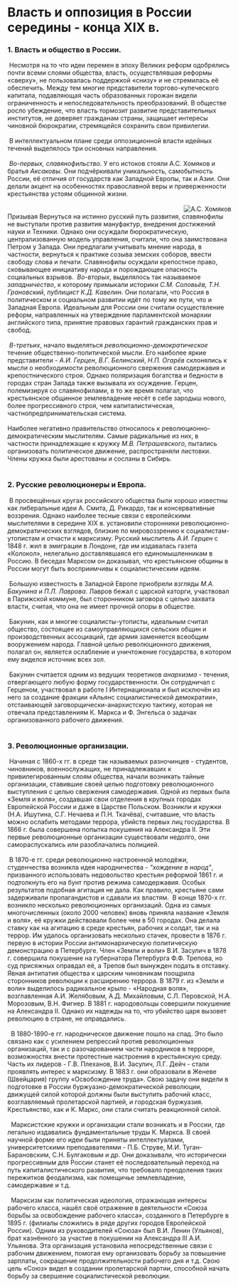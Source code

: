 # **Власть и оппозиция в России середины - конца XIX в.**
### 1. **Власть и общество в России.** 
​	Несмотря на то что идеи перемен в эпоху Великих реформ одобрялись почти всеми слоями общества, власть, осуществлявшая реформы «сверху», не  пользовалась поддержкой «снизу» и не стремилась её обеспечить. Между тем многие представители торгово-купеческого капитала, подавляющая часть образованных горожан видели ограниченность и непоследовательность преобразований. В обществе росло убеждение, что власть тормозит развитие представительных институтов, не доверяет гражданам страны, защищает интересы чиновной бюрократии, стремящейся сохранить свои привилегии. <br/><br/>
​	В интеллектуальном плане среди оппозиционной власти идейных течений выделялось три основных направления. <br/><br/>
​	*Во-первых, славянофильство.* У его истоков стояли А.С. Хомяков и братья *Аксаковы*. Они подчёркивали уникальность, самобытность России, её отличия от государств как Западной Европы, так и Азии. Они делали акцент на особенностях православной веры и приверженности крестьянства устоям общинной жизни.<br/><br/>
   <img src="https://upload.wikimedia.org/wikipedia/commons/thumb/8/8e/KhomyakovA_AvtoportretABR.jpg/215px-KhomyakovA_AvtoportretABR.jpg"     alt="А.С. Хомяков"     style="float: right; margin-left: 10px; " /><br/>	Призывая Вернуться на истинно русский путь развития, славянофилы не выступали против развития мануфактур, внедрения достижений науки и Техники. Однако они осуждали бюрократическую, централизованную модель управления, считали, что она заимствована Петром у Запада. Они предлагали учитывать мнение народа, в частности, вернуться к практике созыва земских соборов, ввести свободу слова и печати. Славянофилы осуждали крепостное право, сковывающее инициативу народа и порождающее опасность    социальных взрывов. 
​	*Во-вторых*, выделялось так называемое *западничество*, к которому примыкали историки *С.М. Соловьёв, Т.Н. Грановский*, *публицист*  *К.Д. Кавелин*. Они полагали, что Россия в политическом и социальном развитии идёт по тому же пути, что и Западная Европа. Идеальным для России они считали осуществление реформ, направленных на утверждение парламентской монархии английского типа, принятие правовых гарантий гражданских прав и свобод.<br/><br/>
​	*В-третьих*, начало выделяться *революционно-демократическое* течение общественно-политической мысли. Его наиболее яркие представители - *А.И. Герцен*, *В.Г. Белинский*, *Н.П. Огарёв* склонялись к мысли о необходимости революционного свержения самодержавия и крепостнического строя. Однако поляризация богатства и бедности в городах стран Запада также вызывала их осуждение. Герцен, полемизируя со славянофилами, в то же время полагал, что крестьянское общинное землевладение несёт в себе зародыш нового, более прогрессивного строя, чем капиталистическая, частнопредпринимательская система. <br/><br/>
​	Наиболее негативно правительство относилось к революционно-демократическим мыслителям. Самые радикальные из них, в частности принадлежащие к кружку *М.В. Петрашевского*, пытались организовать политическое движение, распространяли листовки. Члены кружка были арестованы и сосланы в Сибирь.<br/><br/>

### 2. Русские революционеры и Европа. 
​	В просвещённых кругах российского общества были хорошо известны как либеральные идеи А. Смита, Д. Рикардо, так и консервативные воззрения. Однако наиболее тесные связи с европейскими мыслителями в середине XIX в. установили сторонники революционно-демократических взглядов, близкие по мировоззрению к социалистам-утопистам и отчасти к марксизму. Русский мыслитель *А.И. Герцен* с 1848 г. жил в эмиграции в Лондоне, где им издавалась газета «Колокол», нелегально доставлявшаяся его единомышленникам в Россию. В беседах Марксом он доказывал, что крестьянские общины в России могут быть восприимчивы к социалистическим идеям. <br/><br/>
​	Большую известность в Западной Европе приобрели взгляды *М.А. Бакунина* и *П.Л. Лаврова*. Лавров бежал с царской каторги, участвовал в Парижской коммуне, был сторонником заговора с целью захвата власти, считая, что она не имеет прочной опоры в обществе. <br/><br/>
​	Бакунин, как и многие социалисты-утописты, идеальным считал общество, состоящее из самоуправляющихся сельских общин и производственных ассоциаций, где армия заменяется всеобщим вооружением народа. Главной целью революционного движения, полагал он, является ослабление и уничтожение государства, в котором ему виделся источник всех зол.<br/><br/>
​	Бакунин считается одним из ведущих теоретиков *анархизма* - течения, отвергающего любую форму государственности. Он сотрудничал с Герценом, участвовал в работе I Интернационала и был исключён из него за создание фракции «Альянс социалистической демократии», отстаивающей заговорщически-анархистскую тактику, которая не отвечала представлениям К. Маркса и Ф. Энгельса о задачах организованного рабочего движения.<br/><br/>

### 3. Революционные организации. 
​	Начиная с 1860-х гг. в среде так называемых разночинцев - студентов, чиновников, военнослужащих, не принадлежавших к привилегированным слоям общества, начали возникать тайные организации, ставившие своей целью подготовку революционного выступления с целью свержения самодержавия. Одной из первых была «Земля и воля», создавшая свои отделения в крупных городах Европейской России и даже в Царстве Польском. Возникли и кружки (Н.А. Ишутина, С.Г. Нечаева и П.Н. Ткачёва), считавшие, что власть можно ослабить методами террора, убийств первых лиц государства. В 1866 г. была совершена попытка покушения на Александра II. Эти первые революционные организации существовали недолго, они самораспускались или разоблачались полицией. <br/><br/>
​	В 1870-е гг. среди революционно настроенной молодёжи, студенчества возникла идея народничества - *"хождение в народ"*, призванного использовать недовольство крестьян реформой 1861 г. и подтолкнуть его на бунт против режима самодержавия. Особых результатов подобная агитация не дала. Как правило, крестьяне сами задерживали пропагандистов и сдавали их властям.
​	В конце 1870-х гг. возникло несколько революционных организаций. Одна из самых многочисленных (около 2000 человек) вновь приняла название «Земля и воля», её кружки действовали более чем в 50 городах. Она делала ставку как на агитацию в среде крестьян, рабочих и солдат, так и на террор. Им удалось организовать несколько стачек, провести в 1876 г. первую в истории России антимонархическую политическую демонстрацию в Петербурге. Член «Земли и воли» В.И. Засулич в 1878 г. совершила покушение на губернатора Петербурга Ф.Ф. Трепова, но суд присяжных оправдал её, а Трепов был вынужден подать в отставку. Явная антипатия общества к царским чиновникам поощрила сторонников революции к расширению террора. В 1879 г. из «Земли и воли» выделилось радикальное крыло - «Народная воля», возглавленная A.И. Желябовым, А.Д. Михайловым, С.Л. Перовской, Н.А. Морозовым, В.Н. Фигнер. В 1881 г. народовольцы совершили покушение на Александра II. Однако их надежды на то, что убийство царя вызовет революцию в стране, не оправдались. <br/><br/>
​	​	В 1880-1890-е гг. народническое движение пошло на спад. Это было связано как с усилением репрессий против революционных организаций, так и с разочарованием части народников в терроре, возможностях внести протестные настроения в крестьянскую среду. Часть их лидеров - Г.В. Плеханов, В.И. Засулич, Л.Г. Дейч - стали проявлять интерес к марксизму. В 1883 г. они образовали в Женеве (Швейцария) группу «Освобождение труда». Свою задачу они видели в подготовке в России буржуазно-демократической революции, движущей силой которой должны были выступить рабочий класс, возглавляемый пролетарской партией, и городская буржуазия. Крестьянство, как и К. Маркс, они стали считать реакционной силой. <br/><br/>
​    ​	Марксистские кружки и организации стали возникать и в России, где легально издавались фундаментальные труды К. Маркса. В своей научной форме его идеи были приняты интеллектуалами, университетскими преподавателями - П.Б. Струве, М.И. Туган-Барановским, C.Н. Булгаковым и др. Они доказывали, что исторически прогрессивным для России станет её последовательный переход на путь капиталистического развития, что требовало преодоления таких пережитков феодализма, как помещичье землевладение, самодержавие и т.д. <br/><br/>
​    ​	Марксизм как политическая идеология, отражающая интересы рабочего класса, нашёл своё отражение в деятельности «Союза борьбы за освобождение рабочего класса», созданного в Петербурге в 1895 г. (филиалы сложились в ряде других городов Европейской России). Одним из руководителей «Союза» был В.И. Ленин (Ульянов), брат казнённого за участие в покушении на Александра III А.И. Ульянова. Эта организация установила непосредственные связи с рабочим движением, помогая ему организовать борьбу за повышение зарплаты, сокращение продолжительности рабочего дня и т.д. Свою цель «Союз» видел в создании пролетарской партии, способной начать борьбу за свершение социалистической революции. <br/><br/>